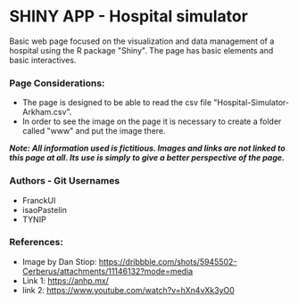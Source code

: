 # SHINY APP - Hospital simulator

Basic web page focused on the visualization and data management of a hospital using the R package "Shiny". The page has basic elements and basic interactives.

### Page Considerations:

- The page is designed to be able to read the csv file "Hospital-Simulator-Arkham.csv".
- In order to see the image on the page it is necessary to create a folder called "www" and put the image there.

***Note: All information used is fictitious. Images and links are not linked to this page at all. Its use is simply to give a better perspective of the page.***

### Authors - Git Usernames
- FranckUI
- isaoPastelin
- TYNIP

### References:
- Image by Dan Stiop: https://dribbble.com/shots/5945502-Cerberus/attachments/11146132?mode=media
- Link 1: https://anhp.mx/
- link 2: https://www.youtube.com/watch?v=hXn4vXk3yO0

